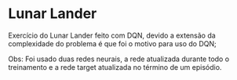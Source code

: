# Lunar Lander

Exercício do Lunar Lander feito com DQN, devido a extensão da complexidade do problema é que foi o motivo para uso do DQN;

Obs: Foi usado duas redes neurais, a rede atualizada durante todo o treinamento e a rede target atualizada no término de um episódio.
